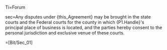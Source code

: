 Ti=Forum

sec=Any disputes under {this_Agreement} may be brought in the state courts and the Federal courts for the county in which {P1.Handle}'s principal place of business is located, and the parties hereby consent to the personal jurisdiction and exclusive venue of these courts.

=[Bit/Sec_01]